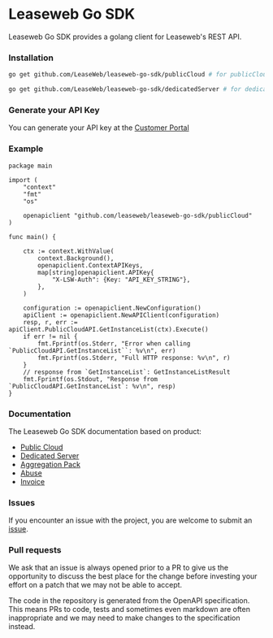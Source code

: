 # Leaseweb Go SDK
Leaseweb Go SDK provides a golang client for Leaseweb's REST API.

### Installation

```bash
go get github.com/LeaseWeb/leaseweb-go-sdk/publicCloud # for publicCloud

go get github.com/LeaseWeb/leaseweb-go-sdk/dedicatedServer # for dedicatedServer
```

### Generate your API Key
You can generate your API key at the [Customer Portal](https://secure.leaseweb.com/)

### Example
```golang
package main

import (
	"context"
	"fmt"
	"os"

	openapiclient "github.com/leaseweb/leaseweb-go-sdk/publicCloud"
)

func main() {

	ctx := context.WithValue(
		context.Background(),
		openapiclient.ContextAPIKeys,
		map[string]openapiclient.APIKey{
			"X-LSW-Auth": {Key: "API_KEY_STRING"},
		},
	)

	configuration := openapiclient.NewConfiguration()
	apiClient := openapiclient.NewAPIClient(configuration)
	resp, r, err := apiClient.PublicCloudAPI.GetInstanceList(ctx).Execute()
	if err != nil {
		fmt.Fprintf(os.Stderr, "Error when calling `PublicCloudAPI.GetInstanceList``: %v\n", err)
		fmt.Fprintf(os.Stderr, "Full HTTP response: %v\n", r)
	}
	// response from `GetInstanceList`: GetInstanceListResult
	fmt.Fprintf(os.Stdout, "Response from `PublicCloudAPI.GetInstanceList`: %v\n", resp)
}
```

### Documentation
The Leaseweb Go SDK documentation based on product:

- [Public Cloud](publicCloud/README.md)
- [Dedicated Server](dedicatedServer/README.md)
- [Aggregation Pack](aggregationPack/README.md)
- [Abuse](abuse/README.md)
- [Invoice](invoice/README.md)

### Issues
If you encounter an issue with the project, you are welcome to submit an [issue](https://github.com/Leaseweb/leaseweb-go-sdk/issues).

### Pull requests
We ask that an issue is always opened prior to a PR to give us the opportunity to discuss the best place for the change before investing your effort on a patch that we may not be able to accept.

The code in the repository is generated from the OpenAPI specification. This means PRs to code, tests and sometimes even markdown are often inappropriate and we may need to make changes to the specification instead.

